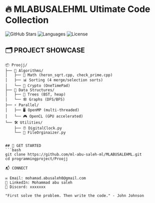 # 🔥 MLABUSALEHML Ultimate Code Collection
![GitHub Stars](https://img.shields.io/badge/Projects-30+-brightgreen) ![Languages](https://img.shields.io/badge/Python-C%2B%2B-C%20OpenMP%20OpenCL-red) ![License](https://img.shields.io/badge/License-MIT-blue)

## 🗂️ PROJECT SHOWCASE
```text
📦 Proojj/
├── 🧮 Algorithms/
│   ├── 🔢 Math (heron_sqrt.cpp, check_prime.cpp)
│   ├── 📊 Sorting (4 merge/selection sorts)
│   └── 🔐 Crypto (OneTimePad)
├── 🧬 Data Structures/
│   ├── 🌳 Trees (BST, heap)
│   └── 🕸️ Graphs (DFS/BFS)
├── ⚡ Parallel/
│   ├── 🖥️ OpenMP (multi-threaded)
│   └── 🎮 OpenCL (GPU accelerated)
└── 🛠️ Utilities/
    ├── ⏰ DigitalClock.py
    └── 📂 FileOrginaizer.py


## 🚀 GET STARTED
```bash
git clone https://github.com/ml-abu-saleh-ml/MLABUSALEHML.git
cd programmingproject/Proojj

📬 CONNECT

✉️ Email: mohamad.abusaleh0@gmail.com
🔗 LinkedIn: Mohammad abu saleh
💬 Discord: xxxxxxx

"First solve the problem. Then write the code." - John Johnson

